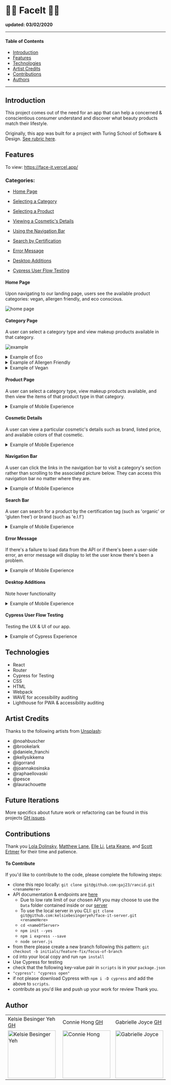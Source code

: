 # 💄🌱 FaceIt 🐰💄
__updated: 03/02/2020__

---
#### Table of Contents
- [Introduction](#Introduction)
- [Features](#Features)
- [Technologies](#Techologies)
- [Artist Credits](#Artist-Credits)
- [Contributions](#Contributions)
- [Authors](#Authors)
---
## Introduction

This project comes out of the need for an app that can help a concerned & conscientious consumer understand and discover what beauty products match their lifestyle.

Originally, this app was built for a project with Turing School of Software & Design. [See rubric here](https://frontend.turing.io/projects/module-3/stretch.html).

## Features

To view:
https://face-it.vercel.app/

### Categories:
- [Home Page](#Home-Page)

- [Selecting a Category](#Category-Page)

- [Selecting a Product](#Product-Page)

- [Viewing a Cosmetic's Details](#Cosmetic-Details)

- [Using the Navigation Bar](#Navigation-Bar)

- [Search by Certification](#Search-Bar)

- [Error Message](#Error-Message)

- [Desktop Additions](#Desktop-View)

- [Cypress User Flow Testing](#Cypress-User-Flow-Testing)

#### Home Page
Upon navigating to our landing page, users see the available product categories: vegan, allergen friendly, and eco conscious.

![home page](https://media.giphy.com/media/2bXTaMQ4Eu7uNqst26/giphy.gif)

#### Category Page
A user can select a category type and view makeup products available in that category.

![example](https://media.giphy.com/media/ZZH1ssrFQ2xWqAalo5/giphy.gif)

<details>
<summary>Example of Eco</summary>
<br>
<img width="283" alt="static eco page interaction" src="https://imgur.com/yrAz4JX" />
</details>

<details>
<summary>Example of Allergen Friendly</summary>
<br>
<img width="283" alt="static allergen friendly category page interaction" src="https://imgur.com/SIWASk7" />
</details>

<details>
<summary>Example of Vegan</summary>
<br>
<img width="283" alt="static vegan page interaction" src="https://imgur.com/yGxCWoU" />
</details>

#### Product Page
A user can select a category type, view makeup products available, and then view the items of that product type in that category.

<details>
<summary>Example of Mobile Experience</summary>
<br>
<img width="283" alt="Product page interaction" src="https://media.giphy.com/media/OGqhmkyEZEIwisuFvO/giphy.gif" />
</details>


#### Cosmetic Details
A user can view a particular cosmetic's details such as brand, listed price, and available colors of that cosmetic.

<details>
<summary>Example of Mobile Experience</summary>
<br>
<img width="283" alt="viewing cosmetic details" src="https://media.giphy.com/media/BgfWldURYP7lcnqwJV/giphy.gif" />
</details>

#### Navigation Bar
A user can click the links in the navigation bar to visit a category's section rather than scrolling to the associated picture below. They can access this navigation bar no matter where they are.

<details>
<summary>Example of Mobile Experience</summary>
<br>
<img width="283" alt="using the navigation bar to go to different categories" src="https://media.giphy.com/media/f2cp8uRkPVhEJko1wC/giphy.gif" />
</details>

#### Search Bar
A user can search for a product by the certification tag (such as 'organic' or 'gluten free') or brand (such as 'e.l.f')

<details>
<summary>Example of Mobile Experience</summary>
<br>
<img width="283" alt="using the navigation bar to search" src="https://media.giphy.com/media/VUpTsyooy89hO1mvtN/giphy.gif" />
</details>

#### Error Message
If there's a failure to load data from the API or if there's been a user-side error, an error message will display to let the user know there's been a problem.

<details>
<summary>Example of Mobile Experience</summary>
<br>
<img width="283" alt="error message" src="https://ibb.co/CKwg9Mv" />
</details>

#### Desktop Additions
Note hover functionality

<details>
<summary>Example of Mobile Experience</summary>
<br>
<img width="283" alt="desktop hover abilities" src="https://media.giphy.com/media/uyW7BBvvaAEnreuvWy/giphy.gif" />
</details>

#### Cypress User Flow Testing
Testing the UX & UI of our app.

<details>
<summary>Example of Cypress Experience</summary>
<br>
<img width="600" alt="testing user flow in cypress" src="https://media.giphy.com/media/fg5R6OULfk2IMUupQG/giphy.gif">
</details>

## Technologies
- React
- Router
- Cypress for Testing
- CSS
- HTML
- Webpack
- WAVE for accessibility auditing
- Lighthouse for PWA & accessibility auditing

## Artist Credits
Thanks to the following artists from [Unsplash](https://unsplash.com/):
- @noahbuscher
- @brookelark
- @daniele_franchi
- @kellysikkema
- @igorrand
- @joannakosinska
- @raphaellovaski
- @pesce
- @laurachouette

## Future Iterations

More specifics about future work or refactoring can be found in this projects [GH issues](https://github.com/gaj23/face-it/issues).

## Contributions

Thank you <a href="https://github.com/lo-la-do-li">Lola Dolinsky</a>, <a href="https://github.com/GreyMatteOr" target="_blank">Matthew Lane</a>, <a href="https://github.com/yiranli624" target="_blank">Elle Li</a>, <a href="https://github.com/letakeane" target="_blank">Leta Keane</a>, and <a href="https://github.com/sertmer" target="_blank">Scott Ertmer</a> for their time and patience.

#### To Contribute
If you'd like to contribute to the code, please complete the following steps:
- clone this repo locally: `git clone git@github.com:gaj23/rancid.git <renameHere>`
- API documentation & endpoints are [here](https://makeup-api.herokuapp.com/)
  - Due to low rate limit of our chosen API you may choose to use the `Data` folder contained inside or our [server](https://github.com/kelsiebesingeryeh/face-it-server)
  - To use the local server in you CLI: `git clone git@github.com:kelsiebesingeryeh/face-it-server.git <renameHere>`
  - `cd <nameOfServer>`
  - `npm init --yes`
  - `npm i express --save`
  - `node server.js`
- from there please create a new branch following this pattern: `git checkout -b initials/feature-fix/focus-of-branch`
- cd into your local copy and run `npm install`
- Use Cypress for testing
 - check that the following key-value pair in `scripts` is in your `package.json`
 - `"cypress": "cypress open"`
 - if not please download Cypress with `npm i -D cypress` and add the above to `scripts`.
- contribute as you'd like and push up your work for review
Thank you.

## Author
<table>
    <tr>
        <td> Kelsie Besinger Yeh <a href="https://github.com/kelsiebesingeryeh">GH</td>
        <td> Connie Hong <a href="https://github.com/conconartist">GH</td>
        <td> Gabrielle Joyce <a href="https://github.com/gaj23">GH</td>
    </tr>
    <td><img src="https://avatars.githubusercontent.com/u/66699027?s=400&u=d42fb1a3e7238d769ea9a7b1cea57c17a6d53ed2&v=4" alt="Kelsie Besinger Yeh" width="150" height="auto" /></td>
    <td><img src="https://avatars.githubusercontent.com/u/67291333?s=400&u=d69914a734d609cf34dd7c65d185d9380b2a4d46&v=4" alt="Connie Hong" width="150" height="auto" /></td>
    <td><img src="https://avatars1.githubusercontent.com/u/68332132?s=460&u=a54dd9d3eede7c5ae0704846c510001c89dc88f7&v=4" alt="Gabrielle Joyce"
 width="150" height="auto" /></td>
</table>
